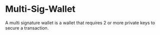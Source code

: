 # Multi-Sig-Wallet
A multi signature wallet is a wallet that requires 2 or more private keys to secure a transaction.
